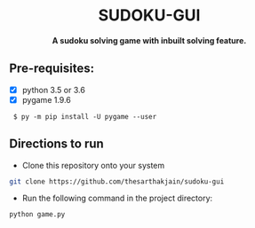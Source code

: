<p align="center">
	<h1 align="center"> SUDOKU-GUI </h1>
	<h4 align="center"> A sudoku solving game with inbuilt solving feature. <h4>
</p>
	
	
## Pre-requisites:
- [X] python 3.5 or 3.6
- [X] pygame 1.9.6

```
 $ py -m pip install -U pygame --user
 ```


## Directions to run

- Clone this repository onto your system
```bash
git clone https://github.com/thesarthakjain/sudoku-gui
```

- Run the following command in the project directory:
```
python game.py
```
